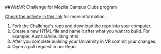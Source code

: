 
##WebVR Challenge for Mozilla Campus Clubs program

[Check the activity in this link](https://mozillacampusclubs.github.io/Build-a-Virtual-World/) for more information:
<ol>
<li>Fork the Challenge's repo and download the repo into your computer.</li>
<li>Create a new HTML file and name it after what you want to build. For example: AustriaUnibuilding.html.</li>
<li>After you complete building your University in VR commit your changes.</li>
<li>Open a pull request in our Repo.</li>
</ol>

